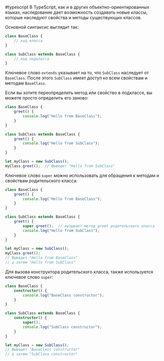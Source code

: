 #typescript 
В TypeScript, как и в других объектно-ориентированных языках, наследование дает возможность создавать новые классы, которые наследуют свойства и методы существующих классов. 

Основной синтаксис выглядит так:

```typescript
class BaseClass {
    // код класса
}

class SubClass extends BaseClass {
    // код подкласса
}
```

Ключевое слово `extends` указывает на то, что `SubClass` наследует от `BaseClass`. После этого `SubClass` имеет доступ ко всем свойствам и методам `BaseClass`.

Если вы хотите переопределить метод или свойство в подклассе, вы можете просто определить его заново:

```typescript
class BaseClass {
    greet() {
        console.log("Hello from BaseClass");
    }
}

class SubClass extends BaseClass {
    greet() {
        console.log("Hello from SubClass");
    }
}

let myClass = new SubClass();
myClass.greet();  // Выведет "Hello from SubClass"
```

Ключевое слово `super` можно использовать для обращения к методам и свойствам родительского класса:

```typescript
class BaseClass {
    greet() {
        console.log("Hello from BaseClass");
    }
}

class SubClass extends BaseClass {
    greet() {
        super.greet();  // вызывает метод greet родительского класса
        console.log("Hello from SubClass");
    }
}

let myClass = new SubClass();
myClass.greet();  
// Выведет "Hello from BaseClass"
// а затем "Hello from SubClass"
```
Для вызова конструктора родительского класса, также используется ключевое слово `super`:

```typescript
class BaseClass {
    constructor() {
        console.log("BaseClass constructor");
    }
}

class SubClass extends BaseClass {
    constructor() {
        super();
        console.log("SubClass constructor");
    }
}

let myClass = new SubClass();  
// Выведет "BaseClass constructor"
// а затем "SubClass constructor"
```